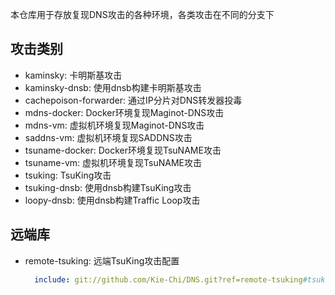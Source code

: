 本仓库用于存放复现DNS攻击的各种环境，各类攻击在不同的分支下

## 攻击类别
- kaminsky: 卡明斯基攻击
- kaminsky-dnsb: 使用dnsb构建卡明斯基攻击
- cachepoison-forwarder: 通过IP分片对DNS转发器投毒
- mdns-docker: Docker环境复现Maginot-DNS攻击
- mdns-vm: 虚拟机环境复现Maginot-DNS攻击
- saddns-vm: 虚拟机环境复现SADDNS攻击
- tsuname-docker: Docker环境复现TsuNAME攻击
- tsuname-vm: 虚拟机环境复现TsuNAME攻击
- tsuking: TsuKing攻击
- tsuking-dnsb: 使用dnsb构建TsuKing攻击
- loopy-dnsb: 使用dnsb构建Traffic Loop攻击

## 远端库
- remote-tsuking: 远端TsuKing攻击配置
  ```yaml
    include: git://github.com/Kie-Chi/DNS.git?ref=remote-tsuking#tsuking.yml
  ```